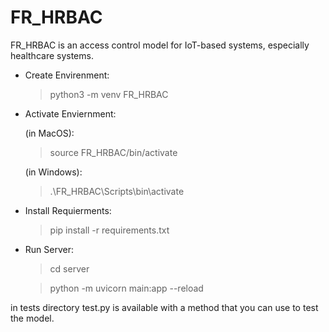 # FR_HRBAC
FR_HRBAC is an access control model for IoT-based systems, especially healthcare systems.

* Create Envirenment:
  >python3 -m venv FR_HRBAC


* Activate Enviernment:

  (in MacOS):  
    >source FR_HRBAC/bin/activate
  
  (in Windows):
    >.\FR_HRBAC\Scripts\bin\activate


* Install Requierments:
  >pip install -r requirements.txt


* Run Server:
  >cd server

  >python -m uvicorn main:app --reload

  
in tests directory test.py is available with a method that you can use to test the model.

